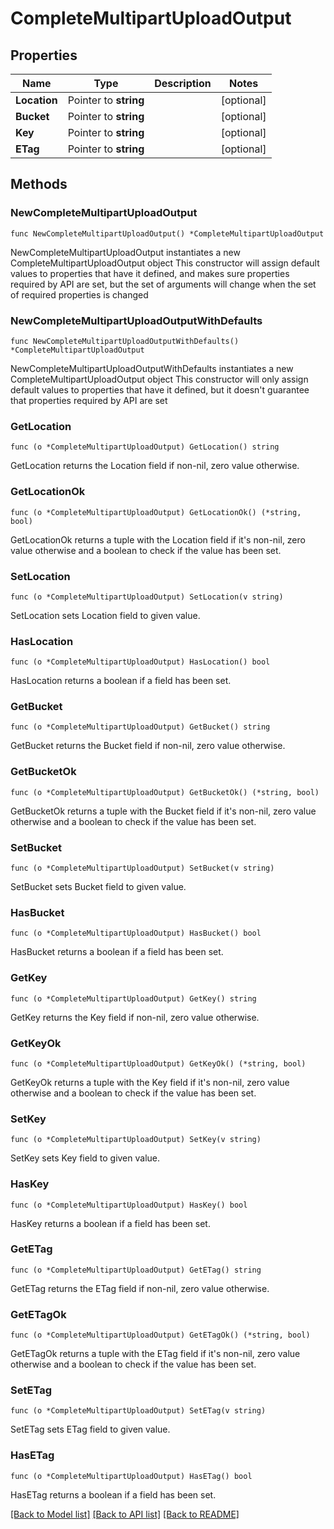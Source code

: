 # CompleteMultipartUploadOutput

## Properties

Name | Type | Description | Notes
------------ | ------------- | ------------- | -------------
**Location** | Pointer to **string** |  | [optional] 
**Bucket** | Pointer to **string** |  | [optional] 
**Key** | Pointer to **string** |  | [optional] 
**ETag** | Pointer to **string** |  | [optional] 

## Methods

### NewCompleteMultipartUploadOutput

`func NewCompleteMultipartUploadOutput() *CompleteMultipartUploadOutput`

NewCompleteMultipartUploadOutput instantiates a new CompleteMultipartUploadOutput object
This constructor will assign default values to properties that have it defined,
and makes sure properties required by API are set, but the set of arguments
will change when the set of required properties is changed

### NewCompleteMultipartUploadOutputWithDefaults

`func NewCompleteMultipartUploadOutputWithDefaults() *CompleteMultipartUploadOutput`

NewCompleteMultipartUploadOutputWithDefaults instantiates a new CompleteMultipartUploadOutput object
This constructor will only assign default values to properties that have it defined,
but it doesn't guarantee that properties required by API are set

### GetLocation

`func (o *CompleteMultipartUploadOutput) GetLocation() string`

GetLocation returns the Location field if non-nil, zero value otherwise.

### GetLocationOk

`func (o *CompleteMultipartUploadOutput) GetLocationOk() (*string, bool)`

GetLocationOk returns a tuple with the Location field if it's non-nil, zero value otherwise
and a boolean to check if the value has been set.

### SetLocation

`func (o *CompleteMultipartUploadOutput) SetLocation(v string)`

SetLocation sets Location field to given value.

### HasLocation

`func (o *CompleteMultipartUploadOutput) HasLocation() bool`

HasLocation returns a boolean if a field has been set.

### GetBucket

`func (o *CompleteMultipartUploadOutput) GetBucket() string`

GetBucket returns the Bucket field if non-nil, zero value otherwise.

### GetBucketOk

`func (o *CompleteMultipartUploadOutput) GetBucketOk() (*string, bool)`

GetBucketOk returns a tuple with the Bucket field if it's non-nil, zero value otherwise
and a boolean to check if the value has been set.

### SetBucket

`func (o *CompleteMultipartUploadOutput) SetBucket(v string)`

SetBucket sets Bucket field to given value.

### HasBucket

`func (o *CompleteMultipartUploadOutput) HasBucket() bool`

HasBucket returns a boolean if a field has been set.

### GetKey

`func (o *CompleteMultipartUploadOutput) GetKey() string`

GetKey returns the Key field if non-nil, zero value otherwise.

### GetKeyOk

`func (o *CompleteMultipartUploadOutput) GetKeyOk() (*string, bool)`

GetKeyOk returns a tuple with the Key field if it's non-nil, zero value otherwise
and a boolean to check if the value has been set.

### SetKey

`func (o *CompleteMultipartUploadOutput) SetKey(v string)`

SetKey sets Key field to given value.

### HasKey

`func (o *CompleteMultipartUploadOutput) HasKey() bool`

HasKey returns a boolean if a field has been set.

### GetETag

`func (o *CompleteMultipartUploadOutput) GetETag() string`

GetETag returns the ETag field if non-nil, zero value otherwise.

### GetETagOk

`func (o *CompleteMultipartUploadOutput) GetETagOk() (*string, bool)`

GetETagOk returns a tuple with the ETag field if it's non-nil, zero value otherwise
and a boolean to check if the value has been set.

### SetETag

`func (o *CompleteMultipartUploadOutput) SetETag(v string)`

SetETag sets ETag field to given value.

### HasETag

`func (o *CompleteMultipartUploadOutput) HasETag() bool`

HasETag returns a boolean if a field has been set.


[[Back to Model list]](../README.md#documentation-for-models) [[Back to API list]](../README.md#documentation-for-api-endpoints) [[Back to README]](../README.md)


